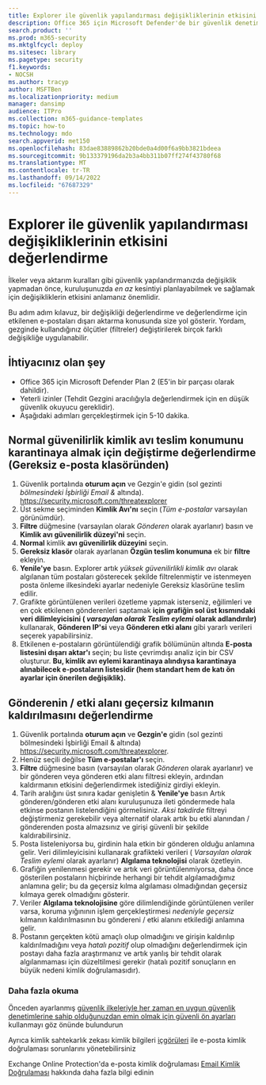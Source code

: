 ```yaml
---
title: Explorer ile güvenlik yapılandırması değişikliklerinin etkisini değerlendirme
description: Office 365 için Microsoft Defender'de bir güvenlik denetimi (yapılandırma) değişikliğinin etkisini belirlemek için Explorer'ı kullanma örnekleri ve izlenecek yol
search.product: ''
ms.prod: m365-security
ms.mktglfcycl: deploy
ms.sitesec: library
ms.pagetype: security
f1.keywords:
- NOCSH
ms.author: tracyp
author: MSFTBen
ms.localizationpriority: medium
manager: dansimp
audience: ITPro
ms.collection: m365-guidance-templates
ms.topic: how-to
ms.technology: mdo
search.appverid: met150
ms.openlocfilehash: 83dae83889862b20bde0a4d00f6a9bb3821bdeea
ms.sourcegitcommit: 9b133379196da2b3a4bb311b07ff274f43780f68
ms.translationtype: MT
ms.contentlocale: tr-TR
ms.lasthandoff: 09/14/2022
ms.locfileid: "67687329"
---
```

# <a name="assess-the-impact-of-security-configuration-changes-with-explorer"></a>Explorer ile güvenlik yapılandırması değişikliklerinin etkisini değerlendirme

İlkeler veya aktarım kuralları gibi güvenlik yapılandırmanızda değişiklik yapmadan önce, kuruluşunuzda *en az* kesintiyi planlayabilmek ve sağlamak için değişikliklerin etkisini anlamanız önemlidir.

Bu adım adım kılavuz, bir değişikliği değerlendirme ve değerlendirme için etkilenen e-postaları dışarı aktarma konusunda size yol gösterir. Yordam, gezginde kullandığınız ölçütler (filtreler) değiştirilerek birçok farklı değişikliğe uygulanabilir.

## <a name="what-youll-need"></a>İhtiyacınız olan şey

- Office 365 için Microsoft Defender Plan 2 (E5'in bir parçası olarak dahildir).
- Yeterli izinler (Tehdit Gezgini aracılığıyla değerlendirmek için en düşük güvenlik okuyucu gereklidir).
- Aşağıdaki adımları gerçekleştirmek için 5-10 dakika.

## <a name="assess-changing-normal-confidence-phish-delivery-location-to-quarantine-from-the-junk-email-folder"></a>Normal güvenilirlik kimlik avı teslim konumunu karantinaya almak için değiştirme değerlendirme (Gereksiz e-posta klasöründen)

1. Güvenlik portalında **oturum açın** ve Gezgin'e gidin (sol gezinti *bölmesindeki İşbirliği Email &* altında). <https://security.microsoft.com/threatexplorer>
1. Üst sekme seçiminden **Kimlik Avı'nı** seçin (*Tüm e-postalar* varsayılan görünümdür).
1. **Filtre** düğmesine (varsayılan olarak *Gönderen* olarak ayarlanır) basın ve **Kimlik avı güvenilirlik düzeyi'ni** seçin.
1. **Normal** kimlik **avı güvenilirlik düzeyini** seçin.
1. **Gereksiz klasör** olarak ayarlanan **Özgün teslim konumuna** ek bir **filtre** ekleyin.
1. **Yenile'ye** basın. Explorer artık *yüksek güvenilirlikli kimlik avı* olarak algılanan tüm postaları gösterecek şekilde filtrelenmiştir ve istenmeyen posta önleme ilkesindeki ayarlar nedeniyle Gereksiz klasörüne teslim edilir.
1. Grafikte görüntülenen verileri özetleme yapmak isterseniz, eğilimleri ve en çok etkilenen gönderenleri saptamak **için grafiğin sol üst kısmındaki veri dilimleyicisini ( *varsayılan olarak Teslim eylemi* olarak adlandırılır)** kullanarak, **Gönderen IP'si** veya **Gönderen etki alanı** gibi yararlı verileri seçerek yapabilirsiniz.
1. Etkilenen e-postaların görüntülendiği grafik bölümünün altında **E-posta listesini dışarı aktar'ı** seçin; bu liste çevrimdışı analiz için bir CSV oluşturur. **Bu, kimlik avı eylemi karantinaya alındıysa karantinaya alınabilecek e-postaların listesidir (hem standart hem de katı ön ayarlar için önerilen değişiklik).**

## <a name="assess-removing-a-sender--domain-override-removal"></a>Gönderenin / etki alanı geçersiz kılmanın kaldırılmasını değerlendirme

1. Güvenlik portalında **oturum açın** ve **Gezgin'e** gidin (sol gezinti bölmesindeki İşbirliği Email & altında) <https://security.microsoft.com/threatexplorer>.
1. Henüz seçili değilse **Tüm e-postalar'ı** seçin.
1. **Filtre** düğmesine basın (varsayılan olarak *Gönderen* olarak ayarlanır) ve bir gönderen veya gönderen etki alanı filtresi ekleyin, ardından kaldırmanın etkisini değerlendirmek istediğiniz girdiyi ekleyin.
1. Tarih aralığını üst sınıra kadar genişletin & **Yenile'ye** basın Artık gönderen/gönderen etki alanı kuruluşunuza ileti göndermede hala etkinse postanın listelendiğini görmelisiniz. *Aksi takdirde* filtreyi değiştirmeniz gerekebilir veya alternatif olarak artık bu etki alanından / gönderenden posta almazsınız ve girişi güvenli bir şekilde kaldırabilirsiniz.
1. Posta listeleniyorsa bu, girdinin hala etkin bir gönderen olduğu anlamına gelir. Veri dilimleyicisini kullanarak grafikteki verileri ( *Varsayılan olarak Teslim eylemi* olarak ayarlanır) **Algılama teknolojisi** olarak özetleyin.
1. Grafiğin yenilenmesi gerekir ve artık veri görüntülenmiyorsa, daha önce gösterilen postaların hiçbirinde herhangi bir tehdit algılamadığımız anlamına gelir; bu da geçersiz kılma algılaması olmadığından geçersiz kılmaya gerek olmadığını gösterir.
1. Veriler **Algılama teknolojisine** göre dilimlendiğinde görüntülenen veriler varsa, koruma yığınının işlem gerçekleştirmesi *nedeniyle geçersiz* kılmanın kaldırılmasının bu göndereni / etki alanını etkilediği anlamına gelir.
1. Postanın gerçekten kötü amaçlı olup olmadığını ve girişin kaldırılıp kaldırılmadığını veya *hatalı pozitif* olup olmadığını değerlendirmek için postayı daha fazla araştırmanız ve artık yanlış bir tehdit olarak algılanmaması için düzeltilmesi gerekir (hatalı pozitif sonuçların en büyük nedeni kimlik doğrulamasıdır).

### <a name="further-reading"></a>Daha fazla okuma

Önceden ayarlanmış [güvenlik ilkeleriyle her zaman en uygun güvenlik denetimlerine sahip olduğunuzdan emin olmak için güvenli ön ayarları](/microsoft-365/security/office-365-security/step-by-step-guides/ensuring-you-always-have-the-optimal-security-controls-with-preset-security-policies) kullanmayı göz önünde bulundurun

Ayrıca kimlik sahtekarlık zekası kimlik bilgileri [içgörüleri](/microsoft-365/security/office-365-security/learn-about-spoof-intelligence) ile e-posta kimlik doğrulaması sorunlarını yönetebilirsiniz

Exchange Online Protection'da e-posta kimlik doğrulaması [Email Kimlik Doğrulaması](/microsoft-365/security/office-365-security/email-validation-and-authentication) hakkında daha fazla bilgi edinin
